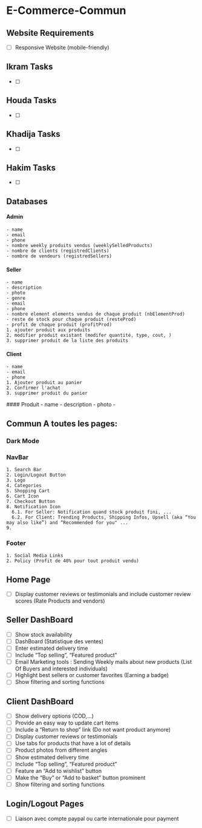 # E-Commerce-Commun

## Website Requirements
- [ ] Responsive Website (mobile-friendly)

## Ikram Tasks
- [ ] 
## Houda Tasks
- [ ] 
## Khadija Tasks
- [ ] 
## Hakim Tasks
- [ ] 
## Databases
  #### Admin
    - name
    - email
    - phone
    - nombre weekly produits vendus (weeklySelledProducts)
    - nombre de clients (registredClients)
    - nombre de vendeurs (registredSellers)
  #### Seller
    - name
    - description
    - photo
    - genre
    - email
    - phone
    - nombre element elements vendus de chaque produit (nbElementProd)
    - reste de stock pour chaque produit (resteProd)
    - profit de chaque produit (profitProd)
    1. ajouter produit aux produits
    2. modifier produit existant (modifer quantité, type, cout, )
    3. supprimer produit de la liste des produits
  #### Client
    - name
    - email
    - phone
    1. Ajouter produit au panier
    2. Confirmer l'achat
    3. supprimer produit du panier
  #### Produit
    - name
    - description
    - photo
    - 

## Commun A toutes les pages:
  ### Dark Mode  
  ### NavBar
    1. Search Bar
    2. Login/Logout Button
    3. Logo
    4. Categories
    5. Shopping Cart
    6. Cart Icon
    7. Checkout Button
    8. Notification Icon
      6.1. For Seller: Notification quand stock produit fini, ...
      6.2. For Client: Trending Products, Shipping Infos, Upsell (aka “You may also like”) and “Recommended for you" ...
    9. 
  ### Footer
    1. Social Media Links
    2. Policy (Profit de 40% pour tout produit vendu)

## Home Page
- [ ] Display customer reviews or testimonials and include customer review scores (Rate Products and vendors)
## Seller DashBoard
- [ ] Show stock availability
- [ ] DashBoard (Statistique des ventes)
- [ ] Enter estimated delivery time
- [ ] Include “Top selling”, “Featured product”
- [ ] Email Marketing tools : Sending Weekly mails about new products (List Of Buyers and interested individuals)
- [ ] Highlight best sellers or customer favorites (Earning a badge)
- [ ] Show filtering and sorting functions
## Client DashBoard
- [ ] Show delivery options (COD,...)
- [ ] Provide an easy way to update cart items
- [ ] Include a “Return to shop” link (Do not want product anymore)
- [ ] Display customer reviews or testimonials
- [ ] Use tabs for products that have a lot of details
- [ ] Product photos from different angles
- [ ] Show estimated delivery time
- [ ] Include “Top selling”, “Featured product”
- [ ] Feature an “Add to wishlist” button
- [ ] Make the “Buy” or “Add to basket” button prominent
- [ ] Show filtering and sorting functions
## Login/Logout Pages
- [ ] Liaison avec compte paypal ou carte internationale pour payment
